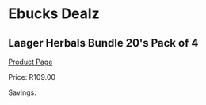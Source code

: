 
# Ebucks Dealz
## Laager Herbals Bundle 20's Pack of 4
[Product Page](https://www.ebucks.com/web/shop/productSelected.do?prodId=1204683732&catId=908607666)

Price: R109.00

Savings: 


	